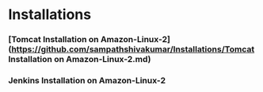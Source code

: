 # Installations
### [Tomcat Installation on Amazon-Linux-2](https://github.com/sampathshivakumar/Installations/Tomcat Installation on Amazon-Linux-2.md)
### Jenkins Installation on Amazon-Linux-2
